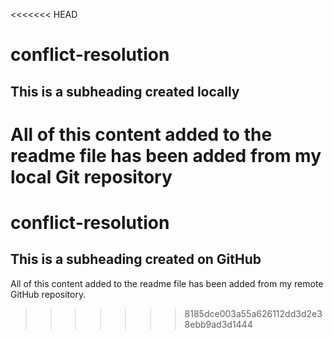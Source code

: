 <<<<<<< HEAD
# conflict-resolution 

## This is a subheading created locally

All of this content added to the readme file has been added from my local Git repository 
=======
# conflict-resolution

## This is a subheading created on GitHub 

All of this content added to the readme file has been added from my remote GitHub repository.
>>>>>>> 8185dce003a55a626112dd3d2e38ebb9ad3d1444
